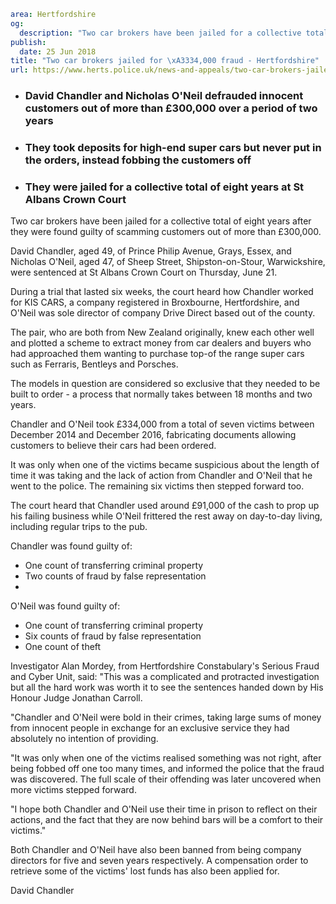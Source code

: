 ```yaml
area: Hertfordshire
og:
  description: "Two car brokers have been jailed for a collective total of eight years after they were found guilty of scamming customers out of more than \xA3300,000."
publish:
  date: 25 Jun 2018
title: "Two car brokers jailed for \xA3334,000 fraud - Hertfordshire"
url: https://www.herts.police.uk/news-and-appeals/two-car-brokers-jailed-for-334000-fraud-hertfordshire
```

* ### David Chandler and Nicholas O'Neil defrauded innocent customers out of more than £300,000 over a period of two years

 * ### They took deposits for high-end super cars but never put in the orders, instead fobbing the customers off

 * ### They were jailed for a collective total of eight years at St Albans Crown Court

Two car brokers have been jailed for a collective total of eight years after they were found guilty of scamming customers out of more than £300,000.

David Chandler, aged 49, of Prince Philip Avenue, Grays, Essex, and Nicholas O'Neil, aged 47, of Sheep Street, Shipston-on-Stour, Warwickshire, were sentenced at St Albans Crown Court on Thursday, June 21.

During a trial that lasted six weeks, the court heard how Chandler worked for KIS CARS, a company registered in Broxbourne, Hertfordshire, and O'Neil was sole director of company Drive Direct based out of the county.

The pair, who are both from New Zealand originally, knew each other well and plotted a scheme to extract money from car dealers and buyers who had approached them wanting to purchase top-of the range super cars such as Ferraris, Bentleys and Porsches.

The models in question are considered so exclusive that they needed to be built to order - a process that normally takes between 18 months and two years.

Chandler and O'Neil took £334,000 from a total of seven victims between December 2014 and December 2016, fabricating documents allowing customers to believe their cars had been ordered.

It was only when one of the victims became suspicious about the length of time it was taking and the lack of action from Chandler and O'Neil that he went to the police. The remaining six victims then stepped forward too.

The court heard that Chandler used around £91,000 of the cash to prop up his failing business while O'Neil frittered the rest away on day-to-day living, including regular trips to the pub.

Chandler was found guilty of:

 * One count of transferring criminal property
 * Two counts of fraud by false representation
 *

O'Neil was found guilty of:

 * One count of transferring criminal property
 * Six counts of fraud by false representation
 * One count of theft

Investigator Alan Mordey, from Hertfordshire Constabulary's Serious Fraud and Cyber Unit, said: "This was a complicated and protracted investigation but all the hard work was worth it to see the sentences handed down by His Honour Judge Jonathan Carroll.

"Chandler and O'Neil were bold in their crimes, taking large sums of money from innocent people in exchange for an exclusive service they had absolutely no intention of providing.

"It was only when one of the victims realised something was not right, after being fobbed off one too many times, and informed the police that the fraud was discovered. The full scale of their offending was later uncovered when more victims stepped forward.

"I hope both Chandler and O'Neil use their time in prison to reflect on their actions, and the fact that they are now behind bars will be a comfort to their victims."

Both Chandler and O'Neil have also been banned from being company directors for five and seven years respectively. A compensation order to retrieve some of the victims' lost funds has also been applied for.

David Chandler
